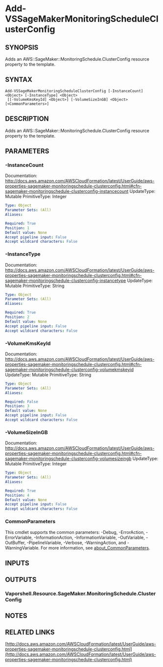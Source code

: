 # Add-VSSageMakerMonitoringScheduleClusterConfig

## SYNOPSIS
Adds an AWS::SageMaker::MonitoringSchedule.ClusterConfig resource property to the template.

## SYNTAX

```
Add-VSSageMakerMonitoringScheduleClusterConfig [-InstanceCount] <Object> [-InstanceType] <Object>
 [[-VolumeKmsKeyId] <Object>] [-VolumeSizeInGB] <Object> [<CommonParameters>]
```

## DESCRIPTION
Adds an AWS::SageMaker::MonitoringSchedule.ClusterConfig resource property to the template.

## PARAMETERS

### -InstanceCount
Documentation: http://docs.aws.amazon.com/AWSCloudFormation/latest/UserGuide/aws-properties-sagemaker-monitoringschedule-clusterconfig.html#cfn-sagemaker-monitoringschedule-clusterconfig-instancecount
UpdateType: Mutable
PrimitiveType: Integer

```yaml
Type: Object
Parameter Sets: (All)
Aliases:

Required: True
Position: 1
Default value: None
Accept pipeline input: False
Accept wildcard characters: False
```

### -InstanceType
Documentation: http://docs.aws.amazon.com/AWSCloudFormation/latest/UserGuide/aws-properties-sagemaker-monitoringschedule-clusterconfig.html#cfn-sagemaker-monitoringschedule-clusterconfig-instancetype
UpdateType: Mutable
PrimitiveType: String

```yaml
Type: Object
Parameter Sets: (All)
Aliases:

Required: True
Position: 2
Default value: None
Accept pipeline input: False
Accept wildcard characters: False
```

### -VolumeKmsKeyId
Documentation: http://docs.aws.amazon.com/AWSCloudFormation/latest/UserGuide/aws-properties-sagemaker-monitoringschedule-clusterconfig.html#cfn-sagemaker-monitoringschedule-clusterconfig-volumekmskeyid
UpdateType: Mutable
PrimitiveType: String

```yaml
Type: Object
Parameter Sets: (All)
Aliases:

Required: False
Position: 3
Default value: None
Accept pipeline input: False
Accept wildcard characters: False
```

### -VolumeSizeInGB
Documentation: http://docs.aws.amazon.com/AWSCloudFormation/latest/UserGuide/aws-properties-sagemaker-monitoringschedule-clusterconfig.html#cfn-sagemaker-monitoringschedule-clusterconfig-volumesizeingb
UpdateType: Mutable
PrimitiveType: Integer

```yaml
Type: Object
Parameter Sets: (All)
Aliases:

Required: True
Position: 4
Default value: None
Accept pipeline input: False
Accept wildcard characters: False
```

### CommonParameters
This cmdlet supports the common parameters: -Debug, -ErrorAction, -ErrorVariable, -InformationAction, -InformationVariable, -OutVariable, -OutBuffer, -PipelineVariable, -Verbose, -WarningAction, and -WarningVariable. For more information, see [about_CommonParameters](http://go.microsoft.com/fwlink/?LinkID=113216).

## INPUTS

## OUTPUTS

### Vaporshell.Resource.SageMaker.MonitoringSchedule.ClusterConfig
## NOTES

## RELATED LINKS

[http://docs.aws.amazon.com/AWSCloudFormation/latest/UserGuide/aws-properties-sagemaker-monitoringschedule-clusterconfig.html](http://docs.aws.amazon.com/AWSCloudFormation/latest/UserGuide/aws-properties-sagemaker-monitoringschedule-clusterconfig.html)

